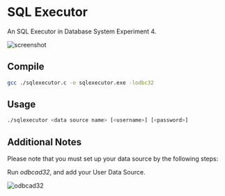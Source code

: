 # SQL Executor
An SQL Executor in Database System Experiment 4.

![screenshot](https://user-images.githubusercontent.com/6760674/39241264-ded3ea4a-48b8-11e8-92ff-9cd1be5ca7aa.png)

## Compile
```bash
gcc ./sqlexecutor.c -o sqlexecutor.exe -lodbc32
```

## Usage
```bash
./sqlexecutor <data source name> [<username>] [<password>]
```

## Additional Notes
Please note that you must set up your data source by the following steps:

Run *odbcad32*, and add your User Data Source.

![odbcad32](https://user-images.githubusercontent.com/6760674/39241403-5814d306-48b9-11e8-8312-238efed61b02.png)